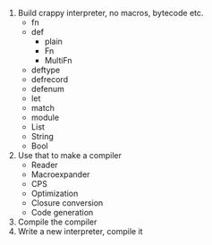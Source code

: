 
1. Build crappy interpreter, no macros, bytecode etc.
   * fn
   * def
     - plain
     - Fn
     - MultiFn
   * deftype
   * defrecord
   * defenum
   * let
   * match
   * module
   * List
   * String
   * Bool
2. Use that to make a compiler
   * Reader
   * Macroexpander
   * CPS
   * Optimization
   * Closure conversion
   * Code generation
3. Compile the compiler
4. Write a new interpreter, compile it